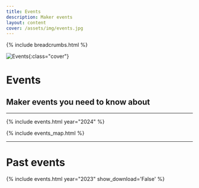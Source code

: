 ```yaml
---
title: Events
description: Maker events
layout: content
cover: /assets/img/events.jpg
---
```


{% include breadcrumbs.html %}

![Events]({{page.cover}}){:class="cover"}

# Events

## Maker events you need to know about

---

{% include events.html year="2024" %}

{% include events_map.html %}

---

# Past events

{% include events.html year="2023" show_download='False' %}
